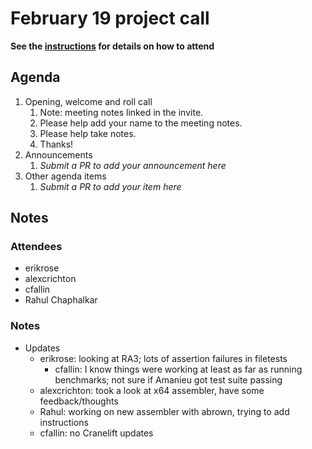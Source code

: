 # February 19 project call

**See the [instructions](../README.md) for details on how to attend**

## Agenda
1. Opening, welcome and roll call
    1. Note: meeting notes linked in the invite.
    1. Please help add your name to the meeting notes.
    1. Please help take notes.
    1. Thanks!
1. Announcements
    1. _Submit a PR to add your announcement here_
1. Other agenda items
    1. _Submit a PR to add your item here_

## Notes

### Attendees

- erikrose
- alexcrichton
- cfallin
- Rahul Chaphalkar

### Notes

- Updates
  - erikrose: looking at RA3; lots of assertion failures in filetests
    - cfallin: I know things were working at least as far as running
      benchmarks; not sure if Amanieu got test suite passing
  - alexcrichton: took a look at x64 assembler, have some feedback/thoughts
  - Rahul: working on new assembler with abrown, trying to add instructions
  - cfallin: no Cranelift updates
